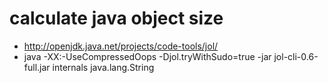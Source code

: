 # calculate java object size

* http://openjdk.java.net/projects/code-tools/jol/
*  java -XX:-UseCompressedOops -Djol.tryWithSudo=true -jar jol-cli-0.6-full.jar internals java.lang.String
